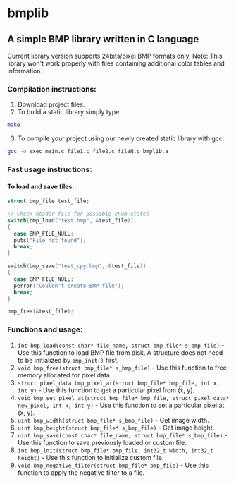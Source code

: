 # bmplib
## A simple BMP library written in C language

Current library version supports 24bits/pixel BMP formats only.
Note: This library won't work properly with files containing additional color tables and information.

### Compilation instructions:
1. Download project files.
1. To build a static library simply type:
```bash
make
```
3. To compile your project using our newly created static library with gcc:
```bash
gcc -o exec main.c file1.c file2.c fileN.c bmplib.a
```

### Fast usage instructions:
#### To load and save files:
```C
struct bmp_file test_file;

// Check header file for possible enum states
switch(bmp_load("test.bmp", &test_file))
{
  case BMP_FILE_NULL:
  puts("File not found");
  break;
}

switch(bmp_save("test_cpy.bmp", &test_file))
{
  case BMP_FILE_NULL:
  perror("Couldn't create BMP file");
  break;
}

bmp_free(&test_file);
```

### Functions and usage:
1. `int bmp_load(const char* file_name, struct bmp_file* s_bmp_file)` - Use this function to load BMP file from disk.
A structure does not need to be initialized by `bmp_init()` first.
2. `void bmp_free(struct bmp_file* s_bmp_file)` - Use this function to free memory allocated for pixel data.
3. `struct pixel_data bmp_pixel_at(struct bmp_file* bmp_file, int x, int y)` - Use this function to get a particular pixel from (x, y).
4. `void bmp_set_pixel_at(struct bmp_file* bmp_file, struct pixel_data* new_pixel, int x, int y)` -
  Use this function to set a particular pixel at (x, y).
5. `uint bmp_width(struct bmp_file* s_bmp_file)` - Get image width.
6. `uint bmp_height(struct bmp_file* s_bmp_file)` - Get image height.
7. `uint bmp_save(const char* file_name, struct bmp_file* s_bmp_file)` - Use this function to save previously loaded or custom file.
8. `int bmp_init(struct bmp_file* bmp_file, int32_t width, int32_t height)` - Use this function to initialize custom file.
9. `void bmp_negative_filter(struct bmp_file* bmp_file)` - Use this function to apply the negative filter to a file.

